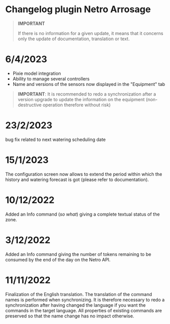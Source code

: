 # Changelog plugin Netro Arrosage

>**IMPORTANT**
>
>If there is no information for a given update, it means that it concerns only the update of documentation, translation or text.

# 6/4/2023
- Pixie model integration
- Ability to manage several controllers
- Name and versions of the sensors now displayed in the "Equipment" tab

>**IMPORTANT**: It is recommended to redo a synchronization after a version upgrade to update the information on the equipment (non-destructive operation therefore without risk)

# 23/2/2023
bug fix related to next watering scheduling date

# 15/1/2023
The configuration screen now allows to extend the period within which the history and watering forecast is got (please refer to documentation).

# 10/12/2022
Added an Info command (*so what*) giving a complete textual status of the zone.

# 3/12/2022
Added an Info command giving the number of tokens remaining to be consumed by the end of the day on the Netro API.

# 11/11/2022
Finalization of the English translation. The translation of the command names is performed when synchronizing. It is therefore necessary to redo a synchronization after having changed the language if you want the commands in the target language. All properties of existing commands are preserved so that the name change has no impact otherwise.
